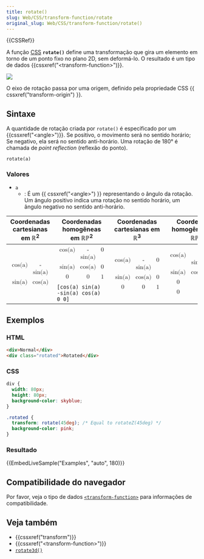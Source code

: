 ```yaml
---
title: rotate()
slug: Web/CSS/transform-function/rotate
original_slug: Web/CSS/transform-function/rotate()
---
```

{{CSSRef}}

A função [CSS](/pt-BR/docs/Web/CSS) **`rotate()`** define uma transformação que gira um elemento em torno de um ponto fixo no plano 2D, sem deformá-lo. O resultado é um tipo de dados {{cssxref("&lt;transform-function&gt;")}}.

![](https://mdn.mozillademos.org/files/12113/rotate.png)

O eixo de rotação passa por uma origem, definido pela propriedade CSS {{ cssxref("transform-origin") }}.

## Sintaxe

A quantidade de rotação criada por `rotate()` é especificado por um {{cssxref("&lt;angle&gt;")}}. Se positivo, o movimento será no sentido horário; Se negativo, ela será no sentido anti-horário. Uma rotação de 180° é chamada de _point reflection_ (reflexão do ponto).

```
rotate(a)
```

### Valores

- `a`
  - : É um {{ cssxref("&lt;angle&gt;") }} representando o ângulo da rotação. Um ângulo positivo indica uma rotação no sentido horário, um ângulo negativo no sentido anti-horário.

<table class="standard-table">
  <thead>
    <tr>
      <th scope="col">Coordenadas cartesianas em ℝ<sup>2</sup></th>
      <th scope="col">Coordenadas homogêneas em ℝℙ<sup>2</sup></th>
      <th scope="col">Coordenadas cartesianas em ℝ<sup>3</sup></th>
      <th scope="col">Coordenadas homogêneas em ℝℙ<sup>3</sup></th>
    </tr>
  </thead>
  <tbody>
    <tr>
      <td colspan="1" rowspan="2">
        <math
          ><mfenced
            ><mtable
              ><mtr><mtd>cos(a)</mtd><mtd>-sin(a)</mtd></mtr>
              <mtr><mtd>sin(a)</mtd><mtd>cos(a)</mtd></mtr></mtable
            ></mfenced
          ></math
        >
      </td>
      <td>
        <math
          ><mfenced
            ><mtable
              ><mtr><mtd>cos(a)</mtd><mtd>-sin(a)</mtd><mtd>0</mtd></mtr
              ><mtr><mtd>sin(a)</mtd><mtd>cos(a)</mtd><mtd>0</mtd></mtr
              ><mtr><mtd>0</mtd><mtd>0</mtd><mtd>1</mtd></mtr></mtable
            ></mfenced
          ></math
        >
      </td>
      <td colspan="1" rowspan="2">
        <math
          ><mfenced
            ><mtable
              ><mtr><mtd>cos(a)</mtd><mtd>-sin(a)</mtd><mtd>0</mtd></mtr
              ><mtr><mtd>sin(a)</mtd><mtd>cos(a)</mtd><mtd>0</mtd></mtr
              ><mtr><mtd>0</mtd><mtd>0</mtd><mtd>1</mtd></mtr></mtable
            ></mfenced
          ></math
        >
      </td>
      <td colspan="1" rowspan="2">
        <math
          ><mfenced
            ><mtable
              ><mtr
                ><mtd>cos(a)</mtd><mtd>-sin(a)</mtd><mtd>0</mtd
                ><mtd>0</mtd></mtr
              ><mtr
                ><mtd>sin(a)</mtd><mtd>cos(a)</mtd><mtd>0</mtd><mtd>0</mtd></mtr
              ><mtr><mtd>0</mtd><mtd>0</mtd><mtd>1</mtd><mtd>0</mtd></mtr
              ><mtr
                ><mtd>0</mtd><mtd>0</mtd><mtd>0</mtd><mtd>1</mtd></mtr
              ></mtable
            ></mfenced
          ></math
        >
      </td>
    </tr>
    <tr>
      <td><code>[cos(a) sin(a) -sin(a) cos(a) 0 0]</code></td>
    </tr>
  </tbody>
</table>

## Exemplos

### HTML

```html
<div>Normal</div>
<div class="rotated">Rotated</div>
```

### CSS

```css
div {
  width: 80px;
  height: 80px;
  background-color: skyblue;
}

.rotated {
  transform: rotate(45deg); /* Equal to rotateZ(45deg) */
  background-color: pink;
}
```

### Resultado

{{EmbedLiveSample("Examples", "auto", 180)}}

## Compatibilidade do navegador

Por favor, veja o tipo de dados [`<transform-function>`](/pt-BR/docs/Web/CSS/transform-function#Browser_compatibility) para informações de compatibilidade.

## Veja também

- {{cssxref("transform")}}
- {{cssxref("&lt;transform-function&gt;")}}
- [`rotate3d()`](/pt-BR/docs/Web/CSS/transform-function/rotate3d)
